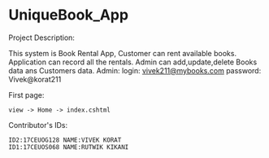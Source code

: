 # UniqueBook_App

Project Description:

This system is Book Rental App,
Customer can rent available books.
Application can record all the rentals.
Admin can add,update,delete Books data ans Customers data.
Admin:
login: vivek211@mybooks.com 
password: Vivek@korat211

First page:

	view -> Home -> index.cshtml	

Contributor's IDs:

	ID2:17CEUOG128 NAME:VIVEK KORAT
	ID1:17CEUOS068 NAME:RUTWIK KIKANI
 
